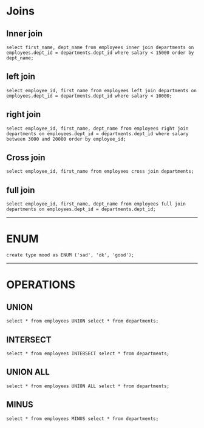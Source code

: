 # Joins
 
 ## Inner join
 
 
 ` select first_name, dept_name from employees inner join departments on employees.dept_id = departments.dept_id where salary < 15000 order by dept_name; `
 
 
 
 ## left join
 
 ` select employee_id, first_name from employees left join departments on employees.dept_id = departments.dept_id where salary < 10000; `
 
 
 
 ## right join
 
 ` select employee_id, first_name, dept_name from employees right join departments on employees.dept_id = departments.dept_id where salary between 3000 and 20000 order by employee_id; `
 

 
 ## Cross join
 
 ` select employee_id, first_name from employees cross join departments; `
 

 
 ## full join
 
 
 ` select employee_id, first_name, dept_name from employees full join departments on employees.dept_id = departments.dept_id; `
 
 ---
 
 # ENUM
 ` create type mood as ENUM ('sad', 'ok', 'good'); `
 
 
---

# OPERATIONS

## UNION

` select * from employees UNION select * from departments; `

## INTERSECT

` select * from employees INTERSECT select * from departments; `

## UNION ALL 

` select * from employees UNION ALL select * from departments; `


## MINUS

` select * from employees MINUS select * from departments; `
